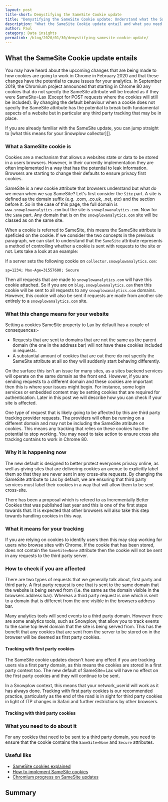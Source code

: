 ```yaml
---
layout: post
title-short: Demystifying the SameSite Cookie update
title: "Demystifying the SameSite Cookie update: Understand what the SameSite cookie update means and how it will affect you"
description: "What the SameSite Cookie update entail and what you need to do about it"
author: Paul
category: Data insights
permalink: /blog/2020/01/30/demystifying-samesite-cookie-update/
---
```


## What the SameSite Cookie update entails

You may have heard about the upcoming changes that are being made to how cookies are going to work in Chrome in February 2020 and that these changes have the potential to cause issues for your analytics. In September 2019, the Chromium project announced that starting in Chrome 80 any cookies that do not specify the SameSite attribute will be treated as if they were SameSite=Lax (Except for POST requests where the cookies will still be included). By changing the default behaviour when a cookie does not specify the SameSite attribute has the potential to break both fundamental aspects of a website but in particular any third party tracking that may be in place.

If you are already familiar with the SameSite update, you can jump straight to [what this means for your Snowplow collector][].

### What a SameSite cookie is

Cookies are a mechanism that allows a websites state or data to be stored in a users browsers. However, in their currently implementation they are often implemented in a way that has the potential to leak information. Browsers are starting to change their defaults to ensure privacy first cookies.

SameSite is a new cookie attribute that browsers understand but what do we mean when we say SameSite? Let's first consider the `Site` part. A site is defined as the domain suffix (e.g. .com, .co.uk, .net, etc) and the section before it. So in the case of this page, the full domain is `www.snowplowanalytics.com` but the site is `snowplowanalytics.com`. Now for the `Same` part. Any domain that is on the `snowplowanalytics.com` site will be classed as on the same site.

When a cookie is referred to SameSite, this means the SameSite attribute is speficied on the cookie. If we consider the two concepts in the previous paragraph, we can start to understand that the `SameSite` attribute represents a method of controlling whether a cookie is sent with requests to the site or not. Lets take a look at an example:

If a server sets the following cookie on `collector.snowplowanalytics.com`:

`sp=1234; Max-Age=31557600; Secure`

Then all requests that are made to `snowplowanalytics.com` will have this cookie attached. So if you are on `blog.snowplowanalytics.com` then this cookie will be sent to all requests to any `snowplowanalytics.com` domains. However, this cookie will also be sent if requests are made from another site entirely to a `snowplowanalytics.com` site.

### What this change means for your website

Setting a cookies SameSite property to Lax by default has a couple of consequences:-

- Requests that are sent to domains that are not the same as the parent domain (the one in the address bar) will not have these cookies included in requests.
- A substantial amount of cookies that are out there do not specify the SameSite attribute at all so they will suddenly start behaving differently.

On the surface this isn't an issue for many sites, as a sites backend services will operate on the same domain as the front end. However, if you are sending requests to a different domain and these cookies are important then this is where your issues might begin. For instance, some login services or embedded content may be setting cookies that are required for authentication. Later in this post we will describe how you can check if your site is affected.

One type of request that is likely going to be affected by this are third party tracking provider requests. The providers will often be running on a different domain and may not be including the SameSite atribute on cookies. This means any tracking that relies on these cookies has the potential to stop working. You may need to take action to ensure cross site tracking contains to work in Chrome 80.

### Why it is happening now

The new default is designed to better protect everyones privacy online, as well as giving sites that are delivering cookies an avenue to explicitly label them so that they are never sent in any cross-site requests. By changing the SameSite attribute to Lax by default, we are ensuring that third party services must label their cookies in a way that will allow them to be sent cross-site.

There has been a proposal which is refered to as Incrementally Better Cookies that was published last year and this is one of the first steps towards that. It is expected that other browsers will also take this step towards handling cookies in this way.

### What it means for your tracking

If you are relying on cookies to identify users then this may stop working for users who browse sites with Chrome. If the cookie that has been stored, does not contain the `SameSite=None` attribute then the cookie will not be sent in any requests to the third party server.

### How to check if you are affected

There are two types of requests that we generally talk about, first party and third party. A first party request is one that is sent to the same domain that the website is being served from (i.e. the same as the domain visible in the browsers address bar). Whereas a third party request is one which is sent to a domain that is different from the one visible in the browsers address bar.

Many analytics tools will send events to a third party domain. However there are some analytics tools, such as Snowplow, that allow you to track events to the same top level domain that the site is being served from. This has the benefit that any cookies that are sent from the server to be stored on in the browser will be deemed as first party cookies.

#### Tracking with first party cookies

The SameSite cookie updates doesn't have any effect if you are tracking users via a first party domain, as this means the cookies are stored in a first party context too. The new default of SameSite=Lax will have no effect on the first party cookies and they will continue to be sent. 

In a Snowplow context, this means that your network_userid will work as it has always done. Tracking with first party cookies is our recommended practice, particularly as the end of the road is in sight for third party cookies in light of ITP changes in Safari and further restrictions by other browsers.

#### Tracking with third party cookies



### What you need to do about it

For any cookies that need to be sent to a third party domain, you need to ensure that the cookie contains the `SameSite=None` and `Secure` attributes.

### Useful liks

- [SameSite cookies explained](https://web.dev/samesite-cookies-explained/)
- [How to implement SameSite cookies](https://web.dev/samesite-cookie-recipes/)
- [Chromium progress on SameSite updates](https://www.chromium.org/updates/same-site)

## Summary
